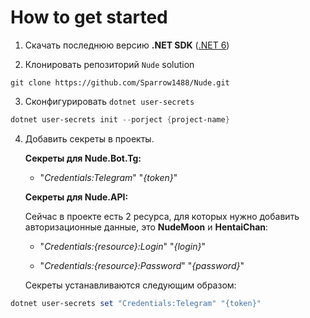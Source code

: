 # How to get started

1. Скачать последнюю версию **.NET SDK** ([.NET 6](https://dotnet.microsoft.com/en-us/download/dotnet/6.0))

2. Клонировать репозиторий `Nude` solution

```git
git clone https://github.com/Sparrow1488/Nude.git
```

3. Сконфигурировать `dotnet user-secrets`

```powershell
dotnet user-secrets init --porject {project-name}
```

4. Добавить секреты в проекты.
   
   **Секреты для Nude.Bot.Tg:**
   
   * "*Credentials:Telegram*" "*{token}*"
   
   **Секреты для Nude.API:**
   
   Сейчас в проекте есть 2 ресурса, для которых нужно добавить авторизационные данные, это **NudeMoon** и **HentaiChan**:
   
   * "*Credentials:{resource}:Login*" "*{login}*"
   
   * "*Credentials:{resource}:Password*" "*{password}*"
   
   Секреты устанавливаются следующим образом:

```powershell
dotnet user-secrets set "Credentials:Telegram" "{token}"
```